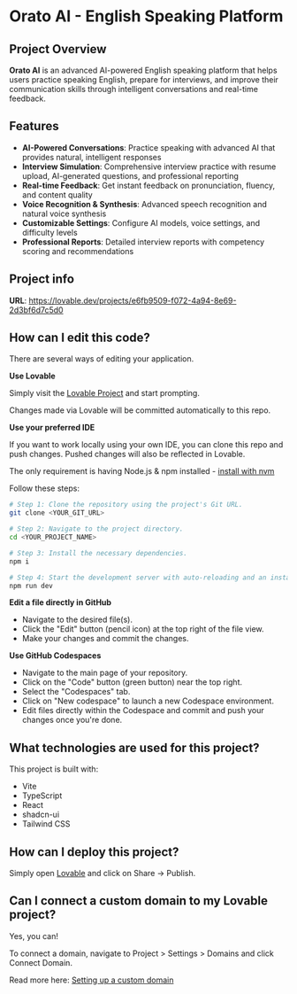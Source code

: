 # Orato AI - English Speaking Platform

## Project Overview

**Orato AI** is an advanced AI-powered English speaking platform that helps users practice speaking English, prepare for interviews, and improve their communication skills through intelligent conversations and real-time feedback.

## Features

- **AI-Powered Conversations**: Practice speaking with advanced AI that provides natural, intelligent responses
- **Interview Simulation**: Comprehensive interview practice with resume upload, AI-generated questions, and professional reporting
- **Real-time Feedback**: Get instant feedback on pronunciation, fluency, and content quality
- **Voice Recognition & Synthesis**: Advanced speech recognition and natural voice synthesis
- **Customizable Settings**: Configure AI models, voice settings, and difficulty levels
- **Professional Reports**: Detailed interview reports with competency scoring and recommendations

## Project info

**URL**: https://lovable.dev/projects/e6fb9509-f072-4a94-8e69-2d3bf6d7c5d0

## How can I edit this code?

There are several ways of editing your application.

**Use Lovable**

Simply visit the [Lovable Project](https://lovable.dev/projects/e6fb9509-f072-4a94-8e69-2d3bf6d7c5d0) and start prompting.

Changes made via Lovable will be committed automatically to this repo.

**Use your preferred IDE**

If you want to work locally using your own IDE, you can clone this repo and push changes. Pushed changes will also be reflected in Lovable.

The only requirement is having Node.js & npm installed - [install with nvm](https://github.com/nvm-sh/nvm#installing-and-updating)

Follow these steps:

```sh
# Step 1: Clone the repository using the project's Git URL.
git clone <YOUR_GIT_URL>

# Step 2: Navigate to the project directory.
cd <YOUR_PROJECT_NAME>

# Step 3: Install the necessary dependencies.
npm i

# Step 4: Start the development server with auto-reloading and an instant preview.
npm run dev
```

**Edit a file directly in GitHub**

- Navigate to the desired file(s).
- Click the "Edit" button (pencil icon) at the top right of the file view.
- Make your changes and commit the changes.

**Use GitHub Codespaces**

- Navigate to the main page of your repository.
- Click on the "Code" button (green button) near the top right.
- Select the "Codespaces" tab.
- Click on "New codespace" to launch a new Codespace environment.
- Edit files directly within the Codespace and commit and push your changes once you're done.

## What technologies are used for this project?

This project is built with:

- Vite
- TypeScript
- React
- shadcn-ui
- Tailwind CSS

## How can I deploy this project?

Simply open [Lovable](https://lovable.dev/projects/e6fb9509-f072-4a94-8e69-2d3bf6d7c5d0) and click on Share -> Publish.

## Can I connect a custom domain to my Lovable project?

Yes, you can!

To connect a domain, navigate to Project > Settings > Domains and click Connect Domain.

Read more here: [Setting up a custom domain](https://docs.lovable.dev/tips-tricks/custom-domain#step-by-step-guide)
